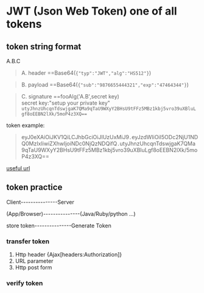 # JWT (Json Web Token) one of all tokens 

## token string format

A.B.C

> A. header ==Base64(`{"typ":"JWT","alg":"HS512"}`)  

> B. payload ==Base64(`{"sub":"9876655444321","exp":"47464344"}`) 

> C. signature ==fooAlg('A.B',secret key)  
secret key:"setup your private key"
`utyJhnzUhcqnTdswjgaK7QMa9qTaU9WXyY2BHsU9tFFz5MBz1kbj5vro39uXBluLgf8oEEBN2lXk/5moP4z3XQ==`

token example:
>eyJ0eXAiOiJKV1QiLCJhbGciOiJIUzUxMiJ9`.`eyJzdWIiOiI5ODc2NjU1NDQ0MzIxIiwiZXhwIjoiNDc0NjQzNDQifQ`.`utyJhnzUhcqnTdswjgaK7QMa9qTaU9WXyY2BHsU9tFFz5MBz1kbj5vro39uXBluLgf8oEEBN2lXk/5moP4z3XQ==

[useful url](https://1024tools.com/hmac)
## token practice    
Client---------------Server

(App/Browser)---------------(Java/Ruby/python ...)   

store token---------------Generate Token 

### transfer token  
1. Http header {Ajax[headers:Authorization]}
2. URL  parameter
3. Http post form

### verify token    




